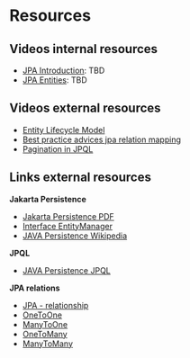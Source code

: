 # Resources

## Videos internal resources

- [JPA Introduction](#): TBD
- [JPA Entities](#): TBD

## Videos external resources
- [Entity Lifecycle Model](https://www.youtube.com/watch?v=tciSOIQngig)
- [Best practice advices jpa relation mapping](https://www.youtube.com/watch?v=tciSOIQngig)
- [Pagination in JPQL](https://www.youtube.com/watch?v=Xny3OJquWuo)

## Links external resources

**Jakarta Persistence**
- [Jakarta Persistence PDF](https://jakarta.ee/zh/specifications/persistence/3.1/jakarta-persistence-spec-3.1.pdf)
- [Interface EntityManager](https://docs.oracle.com/javaee/5/api/javax/persistence/EntityManager.html)
- [JAVA Persistence Wikipedia](https://en.wikibooks.org/wiki/Java_Persistence)
  
**JPQL**
- [JAVA Persistence JPQL](https://en.wikibooks.org/wiki/Java_Persistence/JPQL)

**JPA relations**
- [JPA - relationship](https://www.logicbig.com/tutorials/java-ee-tutorial/jpa/one-to-one.html)
- [OneToOne](https://en.wikibooks.org/wiki/Java_Persistence/OneToOne)
- [ManyToOne](https://en.wikibooks.org/wiki/Java_Persistence/ManyToOne)
- [OneToMany](https://en.wikibooks.org/wiki/Java_Persistence/OneToMany)
- [ManyToMany](https://en.wikibooks.org/wiki/Java_Persistence/ManyToMany)